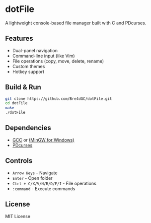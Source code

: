 # dotFile
A lightweight console-based file manager built with C and PDcurses.
## Features
- Dual-panel navigation
- Command-line input (like Vim)
- File operations (copy, move, delete, rename)
- Custom themes
- Hotkey support
## Build & Run
```sh
git clone https://github.com/Bre4dGC/dotFile.git
cd dotFile
make
./dotFile
```
## Dependencies
- [GCC](https://gcc.gnu.org/) or [(MinGW for Windows)](https://www.mingw-w64.org/)
- [PDcurses](https://pdcurses.org/)
## Controls
- `Arrow Keys` - Navigate
- `Enter` - Open folder
- `Ctrl + C/X/V/N/R/D/F/I` - File operations
- `:command` - Execute commands
## License
MIT License
